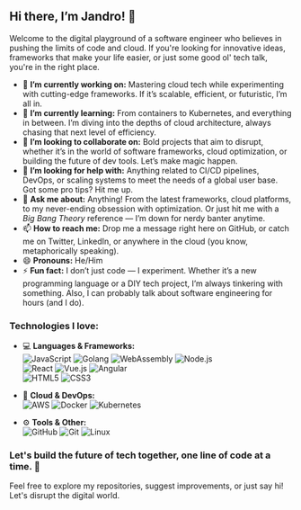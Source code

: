 ## Hi there, I’m Jandro! 👋

Welcome to the digital playground of a software engineer who believes in pushing the limits of code and cloud. If you're looking for innovative ideas, frameworks that make your life easier, or just some good ol' tech talk, you're in the right place.

- 🔭 **I’m currently working on:** Mastering cloud tech while experimenting with cutting-edge frameworks. If it’s scalable, efficient, or futuristic, I’m all in.
- 🌱 **I’m currently learning:** From containers to Kubernetes, and everything in between. I’m diving into the depths of cloud architecture, always chasing that next level of efficiency.
- 👯 **I’m looking to collaborate on:** Bold projects that aim to disrupt, whether it’s in the world of software frameworks, cloud optimization, or building the future of dev tools. Let’s make magic happen.
- 🤔 **I’m looking for help with:** Anything related to CI/CD pipelines, DevOps, or scaling systems to meet the needs of a global user base. Got some pro tips? Hit me up.
- 💬 **Ask me about:** Anything! From the latest frameworks, cloud platforms, to my never-ending obsession with optimization. Or just hit me with a *Big Bang Theory* reference — I’m down for nerdy banter anytime.
- 📫 **How to reach me:** Drop me a message right here on GitHub, or catch me on Twitter, LinkedIn, or anywhere in the cloud (you know, metaphorically speaking).
- 😄 **Pronouns:** He/Him
- ⚡ **Fun fact:** I don’t just code — I experiment. Whether it’s a new programming language or a DIY tech project, I’m always tinkering with something. Also, I can probably talk about software engineering for hours (and I do).

### Technologies I love:

- 💻 **Languages & Frameworks:**  
  ![JavaScript](https://img.shields.io/badge/JavaScript-F7DF1E?style=for-the-badge&logo=javascript&logoColor=black)
  ![Golang](https://img.shields.io/badge/Go-00ADD8?style=for-the-badge&logo=go&logoColor=white)
  ![WebAssembly](https://img.shields.io/badge/WebAssembly-654FF0?style=for-the-badge&logo=WebAssembly&logoColor=white)
  ![Node.js](https://img.shields.io/badge/Node.js-339933?style=for-the-badge&logo=node.js&logoColor=white)  
  ![React](https://img.shields.io/badge/React-61DAFB?style=for-the-badge&logo=react&logoColor=black)
  ![Vue.js](https://img.shields.io/badge/Vue.js-4FC08D?style=for-the-badge&logo=vue.js&logoColor=white)
  ![Angular](https://img.shields.io/badge/Angular-DD0031?style=for-the-badge&logo=angular&logoColor=white)  
  ![HTML5](https://img.shields.io/badge/HTML5-E34F26?style=for-the-badge&logo=html5&logoColor=white)
  ![CSS3](https://img.shields.io/badge/CSS3-1572B6?style=for-the-badge&logo=css3&logoColor=white)  

- 🚀 **Cloud & DevOps:**  
  ![AWS](https://img.shields.io/badge/AWS-232F3E?style=for-the-badge&logo=amazonaws&logoColor=white)
  ![Docker](https://img.shields.io/badge/Docker-2496ED?style=for-the-badge&logo=docker&logoColor=white)
  ![Kubernetes](https://img.shields.io/badge/Kubernetes-326CE5?style=for-the-badge&logo=kubernetes&logoColor=white)

- ⚙️ **Tools & Other:**  
  ![GitHub](https://img.shields.io/badge/GitHub-181717?style=for-the-badge&logo=github&logoColor=white)
  ![Git](https://img.shields.io/badge/Git-F05032?style=for-the-badge&logo=git&logoColor=white)
  ![Linux](https://img.shields.io/badge/Linux-FCC624?style=for-the-badge&logo=linux&logoColor=black)


### Let's build the future of tech together, one line of code at a time. 🚀

Feel free to explore my repositories, suggest improvements, or just say hi! Let's disrupt the digital world.
